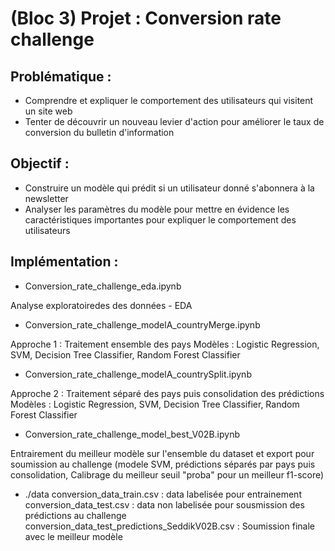 # (Bloc 3) Projet : Conversion rate challenge

## Problématique :
* Comprendre et expliquer le comportement des utilisateurs qui visitent un site web
* Tenter de découvrir un nouveau levier d'action pour améliorer le taux de conversion du bulletin d'information 

## Objectif :
* Construire un modèle qui prédit si un utilisateur donné s'abonnera à la newsletter
* Analyser les paramètres du modèle pour mettre en évidence les caractéristiques importantes pour expliquer le comportement des utilisateurs 

## Implémentation :
* Conversion_rate_challenge_eda.ipynb

Analyse exploratoiredes des données - EDA

* Conversion_rate_challenge_modelA_countryMerge.ipynb

Approche 1 : Traitement ensemble des pays
Modèles : Logistic Regression, SVM, Decision Tree Classifier, Random Forest Classifier

* Conversion_rate_challenge_modelA_countrySplit.ipynb

Approche 2 : Traitement séparé des pays puis consolidation des prédictions
Modèles : Logistic Regression, SVM, Decision Tree Classifier, Random Forest Classifier

* Conversion_rate_challenge_model_best_V02B.ipynb

Entrairement du meilleur modèle sur l'ensemble du dataset et export pour soumission au challenge
(modele SVM, prédictions séparés par pays puis consolidation, Calibrage du meilleur seuil "proba" pour un meilleur f1-score)

* ./data
conversion_data_train.csv : data labelisée pour entrainement
conversion_data_test.csv : data non labelisée pour sousmission des prédictions au challenge
conversion_data_test_predictions_SeddikV02B.csv : Soumission finale avec le meilleur modèle
